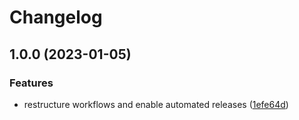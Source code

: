 # Changelog

## 1.0.0 (2023-01-05)


### Features

* restructure workflows and enable automated releases ([1efe64d](https://github.com/rolehippie/swap/commit/1efe64d27c1114c29dad84420e22be7bc92b05bb))
